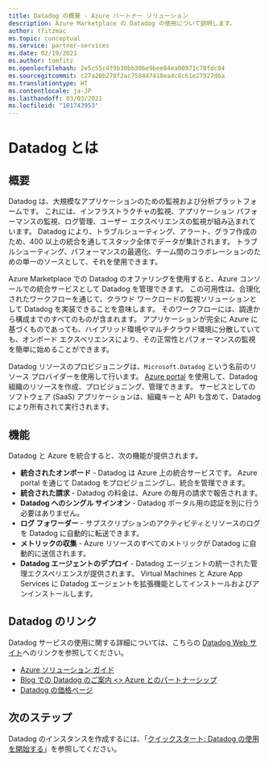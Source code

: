 ```yaml
---
title: Datadog の概要 - Azure パートナー ソリューション
description: Azure Marketplace の Datadog の使用について説明します。
author: tfitzmac
ms.topic: conceptual
ms.service: partner-services
ms.date: 02/19/2021
ms.author: tomfitz
ms.openlocfilehash: 2e5c55c4f9b30bb30be9bee84ea00971c70fdc84
ms.sourcegitcommit: c27a20b278f2ac758447418ea4c8c61e27927d6a
ms.translationtype: HT
ms.contentlocale: ja-JP
ms.lasthandoff: 03/03/2021
ms.locfileid: "101743953"
---
```

# <a name="what-is-datadog"></a>Datadog とは

## <a name="overview"></a>概要

Datadog は、大規模なアプリケーションのための監視および分析プラットフォームです。 これには、インフラストラクチャの監視、アプリケーション パフォーマンスの監視、ログ管理、ユーザー エクスペリエンスの監視が組み込まれています。 Datadog により、トラブルシューティング、アラート、グラフ作成のため、400 以上の統合を通してスタック全体でデータが集計されます。 トラブルシューティング、パフォーマンスの最適化、チーム間のコラボレーションのための単一のソースとして、それを使用できます。

Azure Marketplace での Datadog のオファリングを使用すると、Azure コンソールでの統合サービスとして Datadog を管理できます。 この可用性は、合理化されたワークフローを通じて、クラウド ワークロードの監視ソリューションとして Datadog を実装できることを意味します。 そのワークフローには、調達から構成までのすべてのものが含まれます。 アプリケーションが完全に Azure に基づくものであっても、ハイブリッド環境やマルチクラウド環境に分散していても、オンボード エクスペリエンスにより、その正常性とパフォーマンスの監視を簡単に始めることができます。

Datadog リソースのプロビジョニングは、`Microsoft.Datadog` という名前のリソース プロバイダーを使用して行います。 [Azure portal](https://portal.azure.com/) を使用して、Datadog 組織のリソースを作成、プロビジョニング、管理できます。 サービスとしてのソフトウェア (SaaS) アプリケーションは、組織キーと API も含めて、Datadog により所有されて実行されます。

## <a name="capabilities"></a>機能

Datadog と Azure を統合すると、次の機能が提供されます。

- **統合されたオンボード** - Datadog は Azure 上の統合サービスです。 Azure portal を通じて Datadog をプロビジョニングし、統合を管理できます。
- **統合された請求** - Datadog の料金は、Azure の毎月の請求で報告されます。
- **Datadog へのシングル サインオン** - Datadog ポータル用の認証を別に行う必要はありません。
- **ログ フォワーダー** - サブスクリプションのアクティビティとリソースのログを Datadog に自動的に転送できます。
- **メトリックの収集** - Azure リソースのすべてのメトリックが Datadog に自動的に送信されます。
- **Datadog エージェントのデプロイ** - Datadog エージェントの統一された管理エクスペリエンスが提供されます。 Virtual Machines と Azure App Services に Datadog エージェントを拡張機能としてインストールおよびアンインストールします。

## <a name="datadog-links"></a>Datadog のリンク

Datadog サービスの使用に関する詳細については、こちらの [Datadog Web サイト](https://www.datadoghq.com/)へのリンクを参照してください。

- [Azure ソリューション ガイド](https://www.datadoghq.com/solutions/azure/)
- [Blog での Datadog のご案内 <> Azure とのパートナーシップ](https://www.datadoghq.com/blog/azure-datadog-partnership/)
- [Datadog の価格ページ](https://www.datadoghq.com/pricing/)

## <a name="next-steps"></a>次のステップ

Datadog のインスタンスを作成するには、「[クイックスタート: Datadog の使用を開始する](create.md)」を参照してください。
